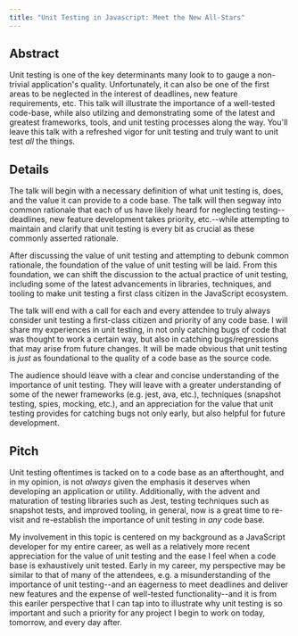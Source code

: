 ```yaml
---
title: "Unit Testing in Javascript: Meet the New All-Stars"
---
```


## Abstract

Unit testing is one of the key determinants many look to to gauge a non-trivial application's quality. Unfortunately, it can also be one of the first areas to be neglected in the interest of deadlines, new feature requirements, etc. This talk will illustrate the importance of a well-tested code-base, while also utilzing and demonstrating some of the latest and greatest frameworks, tools, and unit testing processes along the way. You'll leave this talk with a refreshed vigor for unit testing and truly want to unit test *all* the things.

<!-- 
What is your talk about?
Provide a concise description for the program limited to 600 characters or less. -->

## Details

The talk will begin with a necessary definition of what unit testing is, does, and the value it can provide to a code base. The talk will then segway into common rationale that each of us have likely heard for neglecting testing--deadlines, new feature development takes priority, etc.--while attempting to maintain and clarify that unit testing is every bit as crucial as these commonly asserted rationale.

After discussing the value of unit testing and attempting to debunk common rationale, the foundation of the value of unit testing will be laid. From this foundation, we can shift the discussion to the actual practice of unit testing, including some of the latest advancements in libraries, techniques, and tooling to make unit testing a first class citizen in the JavaScript ecosystem.

The talk will end with a call for each and every attendee to truly always consider unit testing a first-class citizen and priority of any code base. I will share my experiences in unit testing, in not only catching bugs of code that was thought to work a certain way, but also in catching bugs/regressions that may arise from future changes. It will be made obvious that unit testing is *just* as foundational to the quality of a code base as the source code.

The audience should leave with a clear and concise understanding of the importance of unit testing. They will leave with a greater understanding of some of the newer frameworks (e.g. jest, ava, etc.), techniques (snapshot testing, spies, mocking, etc.), and an appreciation for the value that unit testing provides for catching bugs not only early, but also helpful for future development.

<!-- Explain the theme and flow of your talk. What are the intended audience takeaways? -->

## Pitch

Unit testing oftentimes is tacked on to a code base as an afterthought, and in my opinion, is not _always_ given the emphasis it deserves when developing an application or utility. Additionally, with the advent and maturation of testing libraries such as Jest, testing techniques such as snapshot tests, and improved tooling, in general, now is a great time to re-visit and re-establish the importance of unit testing in _any_ code base.

My involvement in this topic is centered on my background as a JavaScript developer for my entire career, as well as a relatively more recent appreciation for the value of unit testing and the ease I feel when a code base is exhaustively unit tested. Early in my career, my perspective may be similar to that of many of the attendees, e.g. a misunderstanding of the importance of unit testing--and an eagerness to meet deadlines and deliver new features and the expense of well-tested functionality--and it is from this eariler perspective that I can  tap into to illustrate why unit testing is so important and such a priority for any project I begin to work on today, tomorrow, and every day after.

<!-- Why is this talk pertinent? What is your involvement in the topic? -->

